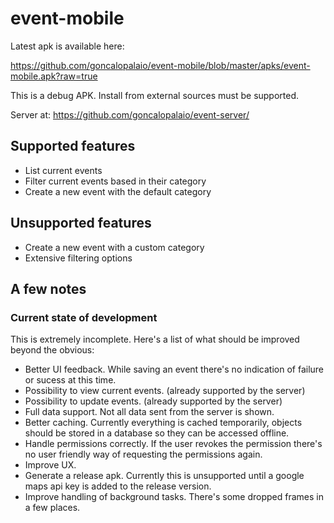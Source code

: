 # event-mobile

Latest apk is available here:

https://github.com/goncalopalaio/event-mobile/blob/master/apks/event-mobile.apk?raw=true

This is a debug APK. Install from external sources must be supported.

Server at: https://github.com/goncalopalaio/event-server/

## Supported features
- List current events
- Filter current events based in their category
- Create a new event with the default category

## Unsupported features

- Create a new event with a custom category
- Extensive filtering options

## A few notes

### Current state of development

This is extremely incomplete. 
Here's a list of what should be improved beyond the obvious:

- Better UI feedback. While saving an event there's no indication of failure or sucess at this time.
- Possibility to view current events. (already supported by the server) 
- Possibility to update events. (already supported by the server)
- Full data support. Not all data sent from the server is shown.
- Better caching. Currently everything is cached temporarily, objects should be stored in a database so they can be accessed offline.
- Handle permissions correctly. If the user revokes the permission there's no user friendly way of requesting the permissions again.
- Improve UX.
- Generate a release apk. Currently this is unsupported until a google maps api key is added to the release version.
- Improve handling of background tasks. There's some dropped frames in a few places.
